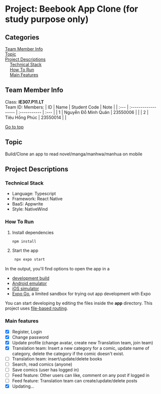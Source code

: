 # Project: Beebook App Clone (for study purpose only)
<a name="top"> <a>

## Categories
[Team Member Info](#info)\
[Topic](#topic)\
[Project Descriptions](#project)\
&nbsp;&nbsp;&nbsp; [Technical Stack](#used)\
&nbsp;&nbsp;&nbsp; [How To Run](#howtouse)\
&nbsp;&nbsp;&nbsp; [Main Features](#main-features)

## Team Member Info <a name="info"></a>

Class: **IE307.P11.LT** \
Team ID: 
Members:
| ID   | Name                | Student Code | Note |
| :--- | :------------------ | :----------- | :--- |
| 1    | Nguyễn Đỗ Minh Quân | 23550006     |      |
| 2    | Tiêu Hồng Phúc      | 23550014     |      |

[Go to top](#top)

## Topic <a name="topic"></a>

Build/Clone an app to read novel/manga/manhwa/manhua on mobile


## Project Descriptions <a name="project"></a>

### Technical Stack <a name="used"></a>

- Language: Typescript
- Framework: React Native
- BaaS: Appwrite
- Style: NativeWind

### How To Run <a name="howtouse"></a>
1. Install dependencies

   ```bash
   npm install
   ```

2. Start the app

   ```bash
    npx expo start
   ```

In the output, you'll find options to open the app in a

- [development build](https://docs.expo.dev/develop/development-builds/introduction/)
- [Android emulator](https://docs.expo.dev/workflow/android-studio-emulator/)
- [iOS simulator](https://docs.expo.dev/workflow/ios-simulator/)
- [Expo Go](https://expo.dev/go), a limited sandbox for trying out app development with Expo

You can start developing by editing the files inside the **app** directory. This project uses [file-based routing](https://docs.expo.dev/router/introduction).


### Main features <a name="main-features"></a>
- [x] Register, Login
- [x] Change password
- [x] Update profile (change avatar, create new Translation team, join team)
- [x] Translation team: Insert a new category for a comic,  update name of category, delete the category if the comic doesn't exist.
- [ ] Translation team: insert/update/delete books
- [ ] Search, read comics (anyone)
- [ ] Save comics (user has logged in)
- [ ] Feed feature: Other users can like, comment on any post if logged in
- [ ] Feed feature: Translation team can create/update/delete posts
- [x] Updating...
